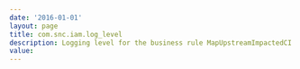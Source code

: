 ```yaml
---
date: '2016-01-01'
layout: page
title: com.snc.iam.log_level
description: Logging level for the business rule MapUpstreamImpactedCI. Debug is the most detailed option with full trace of how the Impacted CI List is calculated. Error is the minimal logging option with only severe errors being logged. 
value:  
---
```


